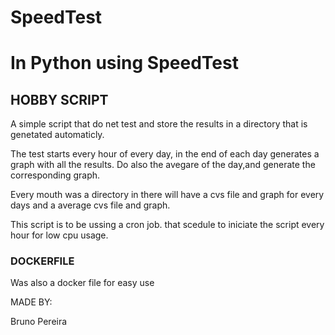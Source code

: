 # SpeedTest

# In Python using SpeedTest

## HOBBY SCRIPT

A simple script that do net test and store the results in a directory that is genetated automaticly.

The test starts every hour of every day, in the end of each day generates a graph with all the results. Do also the avegare of the day,and generate the corresponding graph.

Every mouth was a directory in there will have a cvs file and graph for every days and a average cvs file and graph.

This script is to be ussing a cron job. that scedule to iniciate the script every hour for low cpu usage.



### DOCKERFILE

Was also a docker file for easy use

MADE BY:

Bruno Pereira


